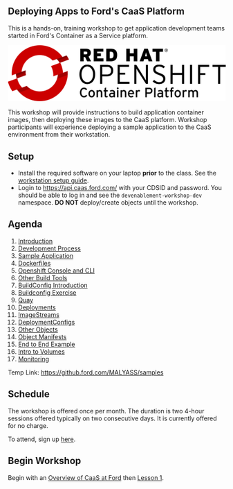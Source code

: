## Deploying Apps to Ford's CaaS Platform

This is a hands-on, training workshop to get application development teams started in Ford's Container as a Service platform.

![OpenShift Logo](images/OpenShift_Logo.svg)

This workshop will provide instructions to build application container images, then deploying these images to the CaaS platform. Workshop participants will experience deploying a sample application to the CaaS environment from their workstation. 

## Setup

- Install the required software on your laptop **prior** to the class. See the [workstation setup guide](workstation-setup.md). 
- Login to https://api.caas.ford.com/ with your CDSID and password. You should be able to log in and see the `devenablement-workshop-dev` namespace. **DO NOT** deploy/create objects until the workshop.

## Agenda

1. [Introduction](./lessons/1-introduction.md)
1. [Development Process](./lessons/2-development.md)
1. [Sample Application](./lessons/3-application.md)
1. [Dockerfiles](./lessons/4-dockerfiles.md)
1. [Openshift Console and CLI](./lessons/5-console.md)
1. [Other Build Tools](./lessons/6-buildtools.md)
1. [BuildConfig Introduction](./lessons/7-buildintro.md)
1. [Buildconfig Exercise](./lessons/8-buildconfig.md)
1. [Quay](./lessons/9-quay.md)
1. [Deployments](./lessons/10-deployment.md)
1. [ImageStreams](./lessons/11-imagestreams.md)
1. [DeploymentConfigs](./lessons/12-deploymentconfig.md)
1. [Other Objects](./lessons/13-objects.md)
1. [Object Manifests](./lessons/14-objectmanifest.md)
1. [End to End Example](./lessons/15-endtoend.md)
1. [Intro to Volumes](./lessons/16-volumesintro.md)
1. [Monitoring](./lessons/17-monitoring.md)

Temp Link: https://github.ford.com/MALYASS/samples

## Schedule

The workshop is offered once per month. The duration is two 4-hour sessions offered typically on two consecutive days. It is currently offered for no charge.

To attend, sign up [here](https://it2.spt.ford.com/sites/dev/Lists/RegisterForEvent/newform.aspx).

## Begin Workshop

Begin with an [Overview of CaaS at Ford](https://it2.spt.ford.com/sites/dev/Documents/CaaS-At-Ford_Workshop.pptx) then [Lesson 1](./lessons/1-introduction.md).
